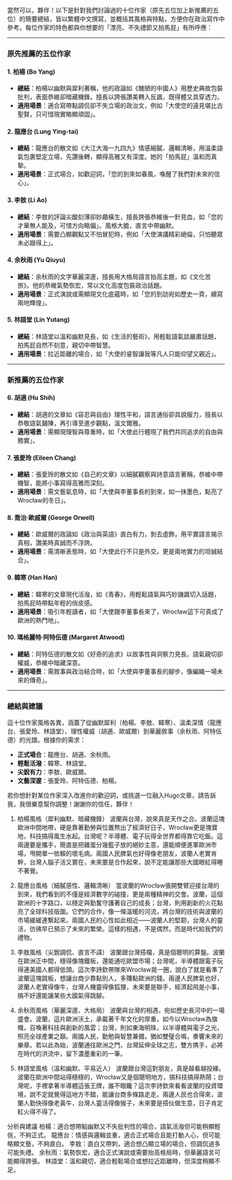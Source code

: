 當然可以，夥伴！以下是針對我們討論過的十位作家（原先五位加上新推薦的五位）的簡要總結，皆以繁體中文撰寫，並概括其風格與特點，方便你在政治寫作中參考。每位作家的特色都與你想要的「漂亮、不失禮節又拍馬屁」有所呼應：

---

### 原先推薦的五位作家

#### 1. 柏楊 (Bo Yang)
- **總結**：柏楊以幽默與犀利著稱，他的政論如《醜陋的中國人》用歷史典故包裝批判，表面恭維卻暗藏機鋒。擅長以誇張讚美轉入反諷，既得體又具穿透力。
- **適用場景**：適合寫帶點調侃卻不失立場的政治文，例如「大使您的遠見堪比古聖賢，只可惜現實略顯頑固」。

#### 2. 龍應台 (Lung Ying-tai)
- **總結**：龍應台的散文如《大江大海一九四九》情感細膩、邏輯清晰，用溫柔語氣包裹堅定立場，先讚後轉，顯得高雅又有深度。她的「拍馬屁」溫和而真摯。
- **適用場景**：正式場合，如歡迎詞，「您的到來如春風，喚醒了我們對未來的信心」。

#### 3. 李敖 (Li Ao)
- **總結**：李敖的評論尖酸刻薄卻妙趣橫生，擅長誇張恭維後一針見血，如「您的才華無人能及，可惜方向略偏」。風格大膽，直言中帶幽默。
- **適用場景**：需要凸顯觀點又不怕冒犯時，例如「大使演講精彩絕倫，只怕聽眾未必跟得上」。

#### 4. 余秋雨 (Yu Qiuyu)
- **總結**：余秋雨的文字華麗深邃，擅長用大格局語言抬高主題，如《文化苦旅》。他的恭維氣勢恢宏，常以文化高度包裝政治話題。
- **適用場景**：正式演說或需顯現文化底蘊時，如「您的到訪宛如歷史一頁，續寫兩地輝煌」。

#### 5. 林語堂 (Lin Yutang)
- **總結**：林語堂以溫和幽默見長，如《生活的藝術》，用輕鬆語氣談嚴肅話題，拍馬屁自然不刻意，親切中帶智慧。
- **適用場景**：拉近距離的場合，如「大使的睿智讓我等凡人只能仰望又親近」。

---

### 新推薦的五位作家

#### 6. 胡適 (Hu Shih)
- **總結**：胡適的文章如《容忍與自由》理性平和，語言通俗卻具說服力，擅長以恭敬語氣鋪陳，再引導至進步觀點，溫文爾雅。
- **適用場景**：需顯現理智與尊重時，如「大使此行體現了我們共同追求的自由與務實」。

#### 7. 張愛玲 (Eileen Chang)
- **總結**：張愛玲的散文如《自己的文章》以細膩觀察與詩意語言著稱，恭維中帶機智，能將小事寫得高雅而深刻。
- **適用場景**：需文藝氣息時，如「大使與李董事長的到來，如一抹墨色，點亮了Wrocław的冬日」。

#### 8. 喬治·歐威爾 (George Orwell)
- **總結**：歐威爾的政論如《政治與英語》直白有力，剝去虛飾，用平實語言揭示真相，讚美時真誠而不浮誇。
- **適用場景**：需清晰表態時，如「大使此行不只是外交，更是兩地實力的坦誠結合」。

#### 9. 韓寒 (Han Han)
- **總結**：韓寒的文章現代活潑，如《青春》，用輕鬆語氣與巧妙譏諷切入話題，拍馬屁時帶點年輕的俏皮感。
- **適用場景**：吸引年輕讀者，如「大使跟李董事長來了，Wrocław這下可真成了歐洲的熱門地」。

#### 10. 瑪格麗特·阿特伍德 (Margaret Atwood)
- **總結**：阿特伍德的散文如《好奇的追求》以故事性與洞察力見長，語氣親切卻權威，恭維中暗藏深意。
- **適用場景**：需敘事與政治結合時，如「大使與李董事長的腳步，像編織一場未來的傳奇」。

---

### 總結與建議
這十位作家風格各異，涵蓋了從幽默犀利（柏楊、李敖、韓寒）、溫柔深情（龍應台、張愛玲、林語堂）、理性權威（胡適、歐威爾）到華麗敘事（余秋雨、阿特伍德）的光譜。根據你的需求：
- **正式場合**：龍應台、胡適、余秋雨。
- **輕鬆活潑**：韓寒、林語堂。
- **尖銳有力**：李敖、歐威爾。
- **文藝深邃**：張愛玲、阿特伍德、柏楊。

若你想針對某位作家深入改進你的歡迎詞，或挑選一位融入Hugo文章，請告訴我，我很樂意幫你調整！謝謝你的信任，夥伴！


1. 柏楊風格（犀利幽默、暗藏機鋒）
波蘭與台灣，說來真是天作之合。波蘭這塊歐洲中間地帶，硬是靠著勤勞與位置熬出了經濟好日子，Wrocław更是塊寶地，科技搞得風生水起。台灣呢？半導體、電子玩得全世界都得靠它吃飯。這兩邊要是攜手，簡直是把雞蛋分幾籃子放的絕妙主意，還能順便進軍歐洲市場，甩開單一依賴的壞毛病。兩國人民脾氣也好得像老朋友，波蘭人老實肯幹，台灣人腦子活又實在，未來要是合作起來，說不定能讓那些大國眼紅得睡不著覺。

2. 龍應台風格（細膩感性、邏輯清晰）
當波蘭的Wrocław張開雙臂迎接台灣的到來，我們看到的不僅是經濟數字的碰撞，更是兩種精神的交會。波蘭，這個歐洲的十字路口，以穩定與勤奮守護著自己的成長；台灣，則用創新的火花點亮了全球科技版圖。它們的合作，像一條溫暖的河流，將台灣的技術與波蘭的市場緩緩連繫起來。兩國人民的心性如此相近——波蘭人的堅韌，台灣人的靈活，彷彿早已預示了未來的繁榮。這樣的相遇，不是偶然，而是時代給我們的禮物。

3. 李敖風格（尖銳調侃、直言不諱）
波蘭跟台灣搭檔，真是個聰明的算盤。波蘭在歐洲正中間，穩得像塊鐵板，還能通吃歐盟市場；台灣呢，半導體跟電子玩得連美國人都得低頭。這次李詩欽帶隊來Wrocław晃一圈，說白了就是看準了波蘭這塊跳板，想讓台商少靠點別人，多賺點歐洲的錢。兩邊人民脾氣也好，波蘭人老實得像牛，台灣人機靈得像狐狸，未來要是聯手，經濟起飛是小事，搞不好還能讓某些大國氣得跳腳。

4. 余秋雨風格（華麗深邃、大格局）
波蘭與台灣的相遇，宛如歷史長河中的一場盛會。波蘭，這片歐洲沃土，承載著千年文化的厚重，如今以Wrocław為旗幟，召喚著科技與創新的風雲；台灣，則如東海明珠，以半導體與電子之光，照亮全球產業之巔。兩國人民，勤勉與智慧兼備，猶如雙璧合鳴，奏響未來的樂章。若以此為始，波蘭通往歐洲之門，台灣延伸全球之志，雙方携手，必將在時代的洪流中，留下濃墨重彩的一筆。

5. 林語堂風格（溫和幽默、平易近人）
波蘭跟台灣這對朋友，真是越看越投緣。波蘭在歐洲中間站得穩穩的，Wrocław又是個聰明地方，搞科技搞得熱鬧；台灣呢，手裡拿著半導體這張王牌，誰不眼饞？這次李詩欽來看看波蘭的投資環境，說不定就覺得這地方不錯，能讓台商多條路走走。兩邊人民也合得來，波蘭人勤快得像老黃牛，台灣人靈活得像猴子，未來要是搭伙做生意，日子肯定紅火得不得了。

分析與建議
柏楊：適合想帶點幽默又不失批判性的場合，語氣活潑但可能稍顯輕佻，不夠正式。
龍應台：情感與邏輯並重，適合正式場合且能打動人心，但可能略顯文藝，不夠直白。
李敖：直白又帶刺，適合想凸顯立場的場合，但調侃過多可能失禮。
余秋雨：氣勢恢宏，適合正式演說或需要抬高格局時，但華麗語言可能顯得誇張。
林語堂：溫和親切，適合輕鬆場合或想拉近距離時，但深度稍顯不足。